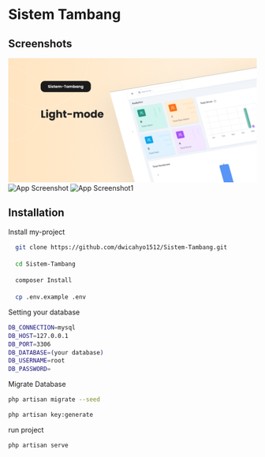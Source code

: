 # Sistem Tambang
## Screenshots

![App Screenshot](https://github.com/dwicahyo1512/Sistem-Tambang/blob/main/dokumen/Cover.png)
![App Screenshot](https://github.com/dwicahyo1512/learn-slicing-svelte/blob/main/public/Cover1.png)
![App Screenshot1](https://github.com/dwicahyo1512/Sistem-Tambang/tree/main/dokumen/Cover-1.png)


## Installation

Install my-project

```bash
  git clone https://github.com/dwicahyo1512/Sistem-Tambang.git

  cd Sistem-Tambang

  composer Install

  cp .env.example .env
```

Setting your database
    
 ```bash
DB_CONNECTION=mysql
DB_HOST=127.0.0.1
DB_PORT=3306
DB_DATABASE=(your database)
DB_USERNAME=root
DB_PASSWORD=
```

Migrate Database

```bash
php artisan migrate --seed
```

```bash
php artisan key:generate
```

run project
```bash
php artisan serve
```

